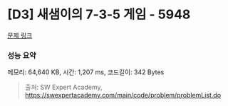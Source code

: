 # [D3] 새샘이의 7-3-5 게임 - 5948 

[문제 링크](https://swexpertacademy.com/main/code/problem/problemDetail.do?contestProbId=AWZ2IErKCwUDFAUQ) 

### 성능 요약

메모리: 64,640 KB, 시간: 1,207 ms, 코드길이: 342 Bytes



> 출처: SW Expert Academy, https://swexpertacademy.com/main/code/problem/problemList.do